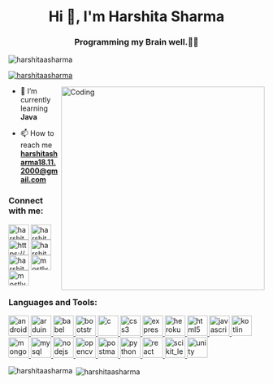 <h1 align="center">Hi 👋, I'm Harshita Sharma</h1>
<h3 align="center">Programming my Brain well.👩‍💻</h3>

<p align="left"> <img src="https://komarev.com/ghpvc/?username=harshitaasharma&label=Profile%20views&color=0e75b6&style=flat" alt="harshitaasharma" /> </p>

<p align="left"> <a href="https://github.com/ryo-ma/github-profile-trophy"><img src="https://github-profile-trophy.vercel.app/?username=harshitaasharma" alt="harshitaasharma" /></a> </p>
<img align="right" alt="Coding" width="400" src="https://media.giphy.com/media/L1R1tvI9svkIWwpVYr/giphy.gif">

- 🌱 I’m currently learning **Java**

- 📫 How to reach me **harshitasharma18.11.2000@gmail.com**

<h3 align="left">Connect with me:</h3>
<p align="left">
<a href="https://codepen.io/harshitaasharma" target="blank"><img align="center" src="https://cdn.jsdelivr.net/npm/simple-icons@3.0.1/icons/codepen.svg" alt="harshitaasharma" height="30" width="40" /></a>
<a href="https://twitter.com/harshit91490120" target="blank"><img align="center" src="https://cdn.jsdelivr.net/npm/simple-icons@3.0.1/icons/twitter.svg" alt="harshit91490120" height="30" width="40" /></a>
<a href="https://linkedin.com/in/https://www.linkedin.com/in/harshita-sharma-2496b01b6" target="blank"><img align="center" src="https://cdn.jsdelivr.net/npm/simple-icons@3.0.1/icons/linkedin.svg" alt="https://www.linkedin.com/in/harshita-sharma-2496b01b6" height="30" width="40" /></a>
<a href="https://codesandbox.com/harshita sharma" target="blank"><img align="center" src="https://cdn.jsdelivr.net/npm/simple-icons@3.0.1/icons/codesandbox.svg" alt="harshita sharma" height="30" width="40" /></a>
<a href="https://fb.com/harshita sharma" target="blank"><img align="center" src="https://cdn.jsdelivr.net/npm/simple-icons@3.0.1/icons/facebook.svg" alt="harshita sharma" height="30" width="40" /></a>
<a href="https://instagram.com/mostlyharshita" target="blank"><img align="center" src="https://cdn.jsdelivr.net/npm/simple-icons@3.0.1/icons/instagram.svg" alt="mostlyharshita" height="30" width="40" /></a>
<a href="https://www.codechef.com/users/mostlyharshita" target="blank"><img align="center" src="https://cdn.jsdelivr.net/npm/simple-icons@3.1.0/icons/codechef.svg" alt="mostlyharshita" height="30" width="40" /></a>
</p>

<h3 align="left">Languages and Tools:</h3>
<p align="left"> <a href="https://developer.android.com" target="_blank"> <img src="https://devicons.github.io/devicon/devicon.git/icons/android/android-original-wordmark.svg" alt="android" width="40" height="40"/> </a> <a href="https://www.arduino.cc/" target="_blank"> <img src="https://cdn.worldvectorlogo.com/logos/arduino-1.svg" alt="arduino" width="40" height="40"/> </a> <a href="https://babeljs.io/" target="_blank"> <img src="https://www.vectorlogo.zone/logos/babeljs/babeljs-icon.svg" alt="babel" width="40" height="40"/> </a> <a href="https://getbootstrap.com" target="_blank"> <img src="https://devicons.github.io/devicon/devicon.git/icons/bootstrap/bootstrap-plain.svg" alt="bootstrap" width="40" height="40"/> </a> <a href="https://www.cprogramming.com/" target="_blank"> <img src="https://devicons.github.io/devicon/devicon.git/icons/c/c-original.svg" alt="c" width="40" height="40"/> </a> <a href="https://www.w3schools.com/css/" target="_blank"> <img src="https://devicons.github.io/devicon/devicon.git/icons/css3/css3-original-wordmark.svg" alt="css3" width="40" height="40"/> </a> <a href="https://expressjs.com" target="_blank"> <img src="https://devicons.github.io/devicon/devicon.git/icons/express/express-original-wordmark.svg" alt="express" width="40" height="40"/> </a> <a href="https://heroku.com" target="_blank"> <img src="https://www.vectorlogo.zone/logos/heroku/heroku-icon.svg" alt="heroku" width="40" height="40"/> </a> <a href="https://www.w3.org/html/" target="_blank"> <img src="https://devicons.github.io/devicon/devicon.git/icons/html5/html5-original-wordmark.svg" alt="html5" width="40" height="40"/> </a> <a href="https://developer.mozilla.org/en-US/docs/Web/JavaScript" target="_blank"> <img src="https://devicons.github.io/devicon/devicon.git/icons/javascript/javascript-original.svg" alt="javascript" width="40" height="40"/> </a> <a href="https://kotlinlang.org" target="_blank"> <img src="https://www.vectorlogo.zone/logos/kotlinlang/kotlinlang-icon.svg" alt="kotlin" width="40" height="40"/> </a> <a href="https://www.mongodb.com/" target="_blank"> <img src="https://devicons.github.io/devicon/devicon.git/icons/mongodb/mongodb-original-wordmark.svg" alt="mongodb" width="40" height="40"/> </a> <a href="https://www.mysql.com/" target="_blank"> <img src="https://devicons.github.io/devicon/devicon.git/icons/mysql/mysql-original-wordmark.svg" alt="mysql" width="40" height="40"/> </a> <a href="https://nodejs.org" target="_blank"> <img src="https://devicons.github.io/devicon/devicon.git/icons/nodejs/nodejs-original-wordmark.svg" alt="nodejs" width="40" height="40"/> </a> <a href="https://opencv.org/" target="_blank"> <img src="https://www.vectorlogo.zone/logos/opencv/opencv-icon.svg" alt="opencv" width="40" height="40"/> </a> <a href="https://postman.com" target="_blank"> <img src="https://www.vectorlogo.zone/logos/getpostman/getpostman-icon.svg" alt="postman" width="40" height="40"/> </a> <a href="https://www.python.org" target="_blank"> <img src="https://devicons.github.io/devicon/devicon.git/icons/python/python-original.svg" alt="python" width="40" height="40"/> </a> <a href="https://reactjs.org/" target="_blank"> <img src="https://devicons.github.io/devicon/devicon.git/icons/react/react-original-wordmark.svg" alt="react" width="40" height="40"/> </a> <a href="https://scikit-learn.org/" target="_blank"> <img src="https://upload.wikimedia.org/wikipedia/commons/0/05/Scikit_learn_logo_small.svg" alt="scikit_learn" width="40" height="40"/> </a> <a href="https://unity.com/" target="_blank"> <img src="https://www.vectorlogo.zone/logos/unity3d/unity3d-icon.svg" alt="unity" width="40" height="40"/> </a> </p>

<p><img align="left" src="https://github-readme-stats.vercel.app/api/top-langs?username=harshitaasharma&show_icons=true&locale=en&layout=compact" alt="harshitaasharma" /></p>

<p>&nbsp;<img align="center" src="https://github-readme-stats.vercel.app/api?username=harshitaasharma&show_icons=true&locale=en" alt="harshitaasharma" /></p>

